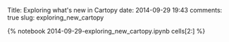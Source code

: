 Title: Exploring what's new in Cartopy
date:  2014-09-29 19:43
comments: true
slug: exploring_new_cartopy

{% notebook 2014-09-29-exploring_new_cartopy.ipynb cells[2:] %}
